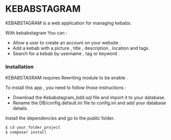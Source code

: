 # KEBABSTAGRAM



KEBABSTAGRAM is a web application for managing kebabs.

With kebabstagram You can :
  - Allow a user to create an account on your website .
  - Add a kebab with a picture , title , description , location and tags.
  - Search for a kebab by username , tag or keyword .
  
### Installation

KEBABSTAGRAM requires Rewriting module to be enable .

To install this app , you need to follow those instructions :

* Download the Kebabstagram_bdd.sql file and import it to your database.
* Rename the DB/config.default.ini file to config.ini and add your database details.


Install the dependencies and go to the public folder.

```sh
$ cd your_folder_project
$ composer install
```



